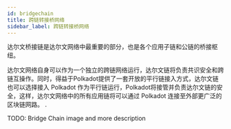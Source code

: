 ```yaml
---
id: bridgechain
title: 跨链转接桥网络
sidebar_label: 跨链转接桥网络
---
```


达尔文桥接链是达尔文网络中最重要的部分，也是各个应用子链和公链的桥接枢纽。

达尔文网络自身可以作为一个独立的跨链网络运行，达尔文链将负责共识安全和跨链互操作。同时，得益于Polkadot提供了一套开放的平行链接入方式，达尔文链也可以选择接入 Polkadot 作为平行链运行，Polkadot将接管并负责达尔文链的安全，这样，达尔文网络中的所有应用链将可以通过 Polkadot 连接至外部更广泛的区块链网路。
.

TODO: Bridge Chain image and more description
